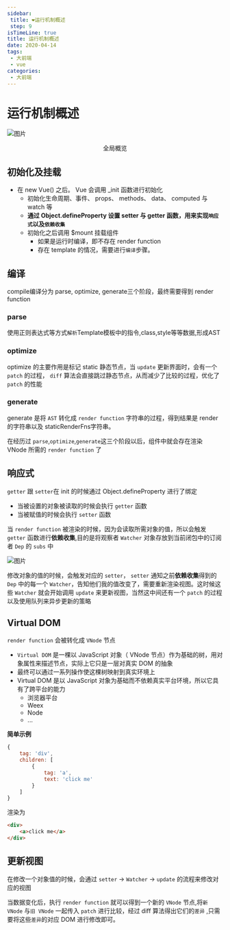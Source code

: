 ```yaml
---
sidebar:
 title: ❤运行机制概述
 step: 9
isTimeLine: true
title: 运行机制概述
date: 2020-04-14
tags:
 - 大前端
 - vue
categories:
 - 大前端
---
```

# 运行机制概述

![图片](https://img.cdn.sugarat.top/mdImg/MTU4NjgzMzgxNDE1OA==586833814158)
<center>全局概览</center>

## 初始化及挂载
* 在 new Vue() 之后。 Vue 会调用 _init 函数进行初始化
  * 初始化生命周期、事件、 props、 methods、 data、 computed 与 watch 等
  * **通过 Object.defineProperty 设置 setter 与 getter 函数，用来实现`响应式`以及`依赖收集`**
  * 初始化之后调用 $mount 挂载组件
    * 如果是运行时编译，即不存在 render function 
    * 存在 template 的情况，需要进行`编译`步骤。

## 编译
compile编译分为 <word title='解析'>parse</word>,
<word title='优化'>optimize</word>,
<word title='生成'>generate</word>三个阶段，最终需要得到 <word title='渲染函数'>render function</word>

### parse
使用正则表达式等方式`解析`Template模板中的指令,class,style等等数据,形成<word title='Abstract Syntax Tree' content='抽象语法树'>AST</word>

### optimize
optimize 的主要作用是<word content='这是 Vue 在编译过程中的一处优化'>标记 static 静态节点</word>，当 `update` 更新界面时，会有一个 `patch` 的过程， `diff` 算法会直接跳过静态节点，从而减少了比较的过程，优化了 `patch` 的性能

### generate
generate 是将 `AST` 转化成 `render function` 字符串的过程，得到结果是 render 的字符串以及 <word title='静态Render' content='静态 render 其实跟 render 是一样的，都是执行得到 Vnode,只是静态 render，没有绑定动态数据，即说不会变化'>staticRenderFns</word>字符串。

在经历过 `parse`,`optimize`,`generate`这三个阶段以后，组件中就会存在渲染 <word title='Virtual DOM' content='虚拟DOM是JavaScript对象'>VNode</word> 所需的 `render function` 了

## 响应式
`getter` 跟 `setter`在 init 的时候通过 Object.defineProperty 进行了绑定
* 当被设置的对象被读取的时候会执行 `getter` 函数
* 当被赋值的时候会执行 `setter` 函数

当 `render function` 被渲染的时候，因为会读取所需对象的值，所以会触发 `getter` 函数进行**依赖收集**,目的是将观察者 `Watcher` 对象存放到当前闭包中的订阅者 `Dep` 的 `subs` 中

![图片](https://img.cdn.sugarat.top/mdImg/MTU4Njg0NTExMjAxOA==586845112018)

修改对象的值的时候，会触发对应的 `setter`， `setter` 通知之前**依赖收集**得到的 `Dep` 中的每一个 `Watcher`，告知他们我的值改变了，需要重新渲染视图。这时候这些 `Watcher` 就会开始调用 `update` 来更新视图，当然这中间还有一个 `patch` 的过程以及使用队列来异步更新的策略

## Virtual DOM
`render function` 会被转化成 `VNode` 节点

* `Virtual DOM` 是一棵以 JavaScript 对象（ VNode 节点）作为基础的树，用对象属性来描述节点，实际上它只是一层对真实 DOM 的抽象
* 最终可以通过一系列操作使这棵树映射到真实环境上
* Virtual DOM 是以 JavaScript 对象为基础而不依赖真实平台环境，所以它具有了跨平台的能力
  * 浏览器平台
  * Weex
  * Node
  * ...

**简单示例**
```js
{
    tag: 'div',                 
    children: [                 
        {
            tag: 'a',    
            text: 'click me'
        }
    ]
}
```
渲染为
```html
<div>
    <a>click me</a>
</div>
```

## 更新视图
在修改一个对象值的时候，会通过 `setter` -> `Watcher` -> `update` 的流程来修改对应的视图

当数据变化后，执行 `render function` 就可以得到一个新的 `VNode` 节点,将`新 VNode` 与`旧 VNode` 一起传入 `patch` 进行比较，经过 diff 算法得出它们的`差异`
,只需要将这些`差异`的对应 DOM 进行修改即可。

<comment/>